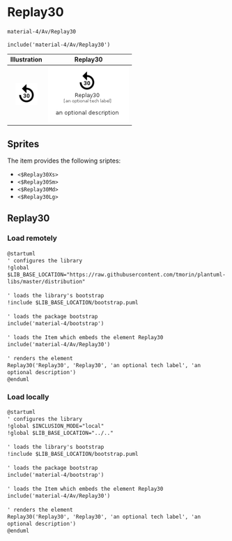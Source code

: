 # Replay30


```text
material-4/Av/Replay30
```

```text
include('material-4/Av/Replay30')
```



| Illustration | Replay30 |
| :---: | :---: |
| ![illustration for Illustration](../../material-4/Av/Replay30.png) | ![illustration for Replay30](../../material-4/Av/Replay30.Local.png) |



## Sprites
The item provides the following sriptes:

- `<$Replay30Xs>`
- `<$Replay30Sm>`
- `<$Replay30Md>`
- `<$Replay30Lg>`





## Replay30

### Load remotely
```plantuml
@startuml
' configures the library
!global $LIB_BASE_LOCATION="https://raw.githubusercontent.com/tmorin/plantuml-libs/master/distribution"

' loads the library's bootstrap
!include $LIB_BASE_LOCATION/bootstrap.puml

' loads the package bootstrap
include('material-4/bootstrap')

' loads the Item which embeds the element Replay30
include('material-4/Av/Replay30')

' renders the element
Replay30('Replay30', 'Replay30', 'an optional tech label', 'an optional description')
@enduml
```

### Load locally
```plantuml
@startuml
' configures the library
!global $INCLUSION_MODE="local"
!global $LIB_BASE_LOCATION="../.."

' loads the library's bootstrap
!include $LIB_BASE_LOCATION/bootstrap.puml

' loads the package bootstrap
include('material-4/bootstrap')

' loads the Item which embeds the element Replay30
include('material-4/Av/Replay30')

' renders the element
Replay30('Replay30', 'Replay30', 'an optional tech label', 'an optional description')
@enduml
```

